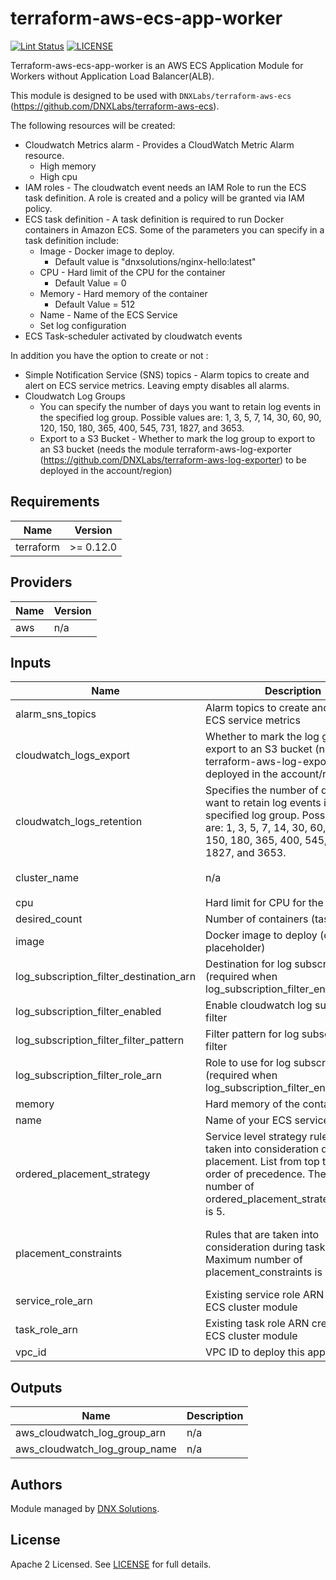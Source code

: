 # terraform-aws-ecs-app-worker

[![Lint Status](https://github.com/DNXLabs/terraform-aws-ecs-app-worker/workflows/Lint/badge.svg)](https://github.com/DNXLabs/terraform-aws-ecs-app-worker/actions)
[![LICENSE](https://img.shields.io/github/license/DNXLabs/terraform-aws-ecs-app-worker)](https://github.com/DNXLabs/terraform-aws-ecs-app-worker/blob/master/LICENSE)

Terraform-aws-ecs-app-worker is an AWS ECS Application Module for Workers without Application Load Balancer(ALB).

This module is designed to be used with `DNXLabs/terraform-aws-ecs` (https://github.com/DNXLabs/terraform-aws-ecs).

The following resources will be created:
 
 - Cloudwatch Metrics alarm - Provides a CloudWatch Metric Alarm resource.
   - High memory
   - High cpu
 - IAM roles - The cloudwatch event needs an IAM Role to run the ECS task definition. A role is created and a policy will be granted via IAM policy.
 - ECS task definition - A task definition is required to run Docker containers in Amazon ECS. Some of the parameters you can specify in a task definition include:
      - Image - Docker image to deploy.
           - Default value is "dnxsolutions/nginx-hello:latest"
      - CPU - Hard limit of the CPU for the container
           -  Default Value = 0
      - Memory - Hard memory of the container
           -  Default Value = 512
      - Name - Name of the ECS Service
      - Set log configuration
 - ECS Task-scheduler activated by cloudwatch events

In addition you have the option to create or not :

 - Simple Notification Service (SNS) topics - Alarm topics to create and alert on ECS service metrics. Leaving empty disables all alarms.
 - Cloudwatch Log Groups   
      - You can specify the number of days you want to retain log events in the specified log group. Possible values are: 1, 3, 5, 7, 14, 30, 60, 90, 120, 150, 180, 365, 400, 545, 731, 1827, and 3653.
      - Export to a S3 Bucket - Whether to mark the log group to export to an S3 bucket (needs the module terraform-aws-log-exporter (https://github.com/DNXLabs/terraform-aws-log-exporter) to be deployed in the account/region)

<!--- BEGIN_TF_DOCS --->

## Requirements

| Name | Version |
|------|---------|
| terraform | >= 0.12.0 |

## Providers

| Name | Version |
|------|---------|
| aws | n/a |

## Inputs

| Name | Description | Type | Default | Required |
|------|-------------|------|---------|:--------:|
| alarm\_sns\_topics | Alarm topics to create and alert on ECS service metrics | `list` | `[]` | no |
| cloudwatch\_logs\_export | Whether to mark the log group to export to an S3 bucket (needs terraform-aws-log-exporter to be deployed in the account/region) | `bool` | `false` | no |
| cloudwatch\_logs\_retention | Specifies the number of days you want to retain log events in the specified log group. Possible values are: 1, 3, 5, 7, 14, 30, 60, 90, 120, 150, 180, 365, 400, 545, 731, 1827, and 3653. | `number` | `120` | no |
| cluster\_name | n/a | `string` | `"Name of existing ECS Cluster to deploy this app to"` | no |
| cpu | Hard limit for CPU for the container | `string` | `"0"` | no |
| desired\_count | Number of containers (tasks) to run | `number` | `1` | no |
| image | Docker image to deploy (can be a placeholder) | `string` | `"dnxsolutions/nginx-hello:latest"` | no |
| log\_subscription\_filter\_destination\_arn | Destination for log subscription filter (required when log\_subscription\_filter\_enabled=true) | `string` | `""` | no |
| log\_subscription\_filter\_enabled | Enable cloudwatch log subscription filter | `bool` | `false` | no |
| log\_subscription\_filter\_filter\_pattern | Filter pattern for log subscription filter | `string` | `""` | no |
| log\_subscription\_filter\_role\_arn | Role to use for log subscription filter (required when log\_subscription\_filter\_enabled=true) | `string` | `""` | no |
| memory | Hard memory of the container | `string` | `"512"` | no |
| name | Name of your ECS service | `any` | n/a | yes |
| ordered\_placement\_strategy | Service level strategy rules that are taken into consideration during task placement. List from top to bottom in order of precedence. The maximum number of ordered\_placement\_strategy blocks is 5. | <pre>list(object({<br>    field      = string<br>    expression = string<br>  }))</pre> | `[]` | no |
| placement\_constraints | Rules that are taken into consideration during task placement. Maximum number of placement\_constraints is 10. | <pre>list(object({<br>    type       = string<br>    expression = string<br>  }))</pre> | `[]` | no |
| service\_role\_arn | Existing service role ARN created by ECS cluster module | `any` | n/a | yes |
| task\_role\_arn | Existing task role ARN created by ECS cluster module | `any` | n/a | yes |
| vpc\_id | VPC ID to deploy this app to | `any` | n/a | yes |

## Outputs

| Name | Description |
|------|-------------|
| aws\_cloudwatch\_log\_group\_arn | n/a |
| aws\_cloudwatch\_log\_group\_name | n/a |

<!--- END_TF_DOCS --->


## Authors

Module managed by [DNX Solutions](https://github.com/DNXLabs).

## License

Apache 2 Licensed. See [LICENSE](https://github.com/DNXLabs/terraform-aws-ecs-app-worker/blob/master/LICENSE) for full details.
